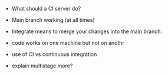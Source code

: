 * What should a CI server do?
* Main branch working (at all times)
* Integrate means to merge your changes into the main branch.
* code works on one machine but not on anothr

* use of CI vs continuous integration
* explain multistage more?
